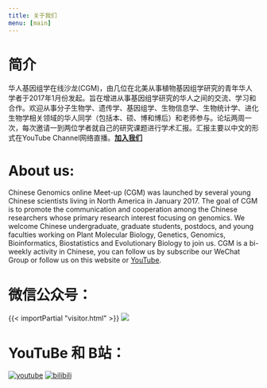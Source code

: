 ```yaml
---
title: 关于我们
menu: [main]
---
```




# 简介

华人基因组学在线沙龙(CGM)，由几位在北美从事植物基因组学研究的青年华人学者于2017年1月份发起。旨在增进从事基因组学研究的华人之间的交流、学习和合作。欢迎从事分子生物学、遗传学、基因组学、生物信息学、生物统计学、进化生物学相关领域的华人同学（包括本、硕、博和博后）和老师参与。论坛两周一次，每次邀请一到两位学者就自己的研究课题进行学术汇报。汇报主要以中文的形式在YouTube Channel网络直播。**[加入我们](http://cgmonline.co/subscribe/)**

# About us:

Chinese Genomics online Meet-up (CGM) was launched by several young Chinese scientists living in North America in January 2017.  The goal of CGM is to promote the communication and cooperation among the Chinese researchers whose primary research interest focusing on genomics. We welcome Chinese undergraduate, graduate students, postdocs, and young faculties working on Plant Molecular Biology, Genetics, Genomics, Bioinformatics, Biostatistics and Evolutionary Biology to join us. CGM is a bi-weekly activity in Chinese, you can follow us by subscribe our WeChat Group or follow us on this website or [YouTube](https://www.youtube.com/channel/UCk4tsPZOzGkP2IaU4YvUG_g). 

# 微信公众号：

{{< importPartial "visitor.html" >}}
![](https://i.imgur.com/b6b2xJu.jpg)

# YouTuBe 和 B站：

[![youtube](https://i.imgur.com/Ibp97X5.png)](https://www.youtube.com/channel/UCk4tsPZOzGkP2IaU4YvUG_g/videos)
[![bilibili](https://i.imgur.com/nDiHERQ.png)](https://space.bilibili.com/298768313)

